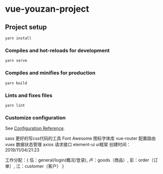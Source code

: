 # vue-youzan-project

## Project setup
```
yarn install
```

### Compiles and hot-reloads for development
```
yarn serve
```

### Compiles and minifies for production
```
yarn build
```

### Lints and fixes files
```
yarn lint
```

### Customize configuration
See [Configuration Reference](https://cli.vuejs.org/config/).

sass 更好的写css代码的工具
Font Awesome 图标字体库
vue-router 配置路由
vuex 数据状态管理
axios 请求接口
element-ui ui框架
创建时间：2019/11/04/21:23

工作分配：{
    伍：general/login(概况/登录),
    卢：goods（商品）,
    彭：order（订单）,
    江：customer（客户）
}
